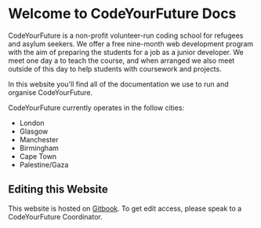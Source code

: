 # Welcome to CodeYourFuture Docs

CodeYourFuture is a non-profit volunteer-run coding school for refugees and asylum seekers. We offer a free nine-month web development program with the aim of preparing the students for a job as a junior developer. We meet one day a to teach the course, and when arranged we also meet outside of this day to help students with coursework and projects. 

In this website you'll find all of the documentation we use to run and organise CodeYourFuture.

CodeYourFuture currently operates in the follow cities:

* London
* Glasgow
* Manchester
* Birmingham
* Cape Town
* Palestine/Gaza

## Editing this Website

This website is hosted on [Gitbook](https://www.gitbook.com/). To get edit access, please speak to a CodeYourFuture Coordinator.

